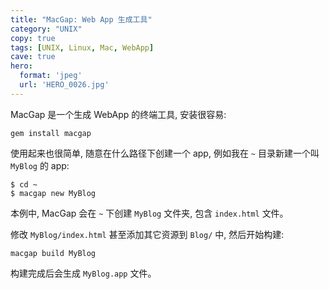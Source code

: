 ```yaml
---
title: "MacGap: Web App 生成工具"
category: "UNIX"
copy: true
tags: [UNIX, Linux, Mac, WebApp]
cave: true
hero:
  format: 'jpeg'
  url: 'HERO_0026.jpg'
---
```

MacGap 是一个生成 WebApp 的终端工具, 安装很容易:

```console
gem install macgap
```

使用起来也很简单, 随意在什么路径下创建一个 app, 例如我在 `~` 目录新建一个叫 `MyBlog` 的 app:

```console
$ cd ~
$ macgap new MyBlog
```

本例中, MacGap 会在 `~` 下创建 `MyBlog` 文件夹, 包含 `index.html` 文件。

修改 `MyBlog/index.html` 甚至添加其它资源到 `Blog/` 中, 然后开始构建:

```console
macgap build MyBlog
```

构建完成后会生成 `MyBlog.app` 文件。
